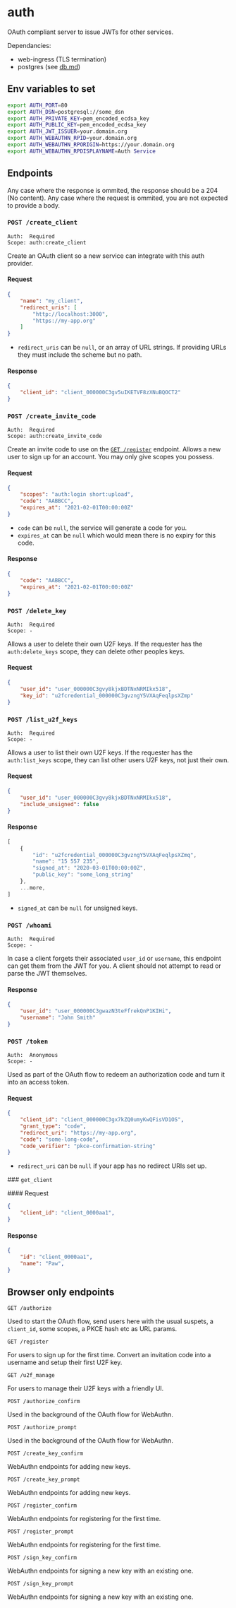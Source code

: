 # auth

OAuth compliant server to issue JWTs for other services.

Dependancies:

- web-ingress (TLS termination)
- postgres (see [db.md](db.md))

## Env variables to set

```bash
export AUTH_PORT=80
export AUTH_DSN=postgresql://some_dsn
export AUTH_PRIVATE_KEY=pem_encoded_ecdsa_key
export AUTH_PUBLIC_KEY=pem_encoded_ecdsa_key
export AUTH_JWT_ISSUER=your.domain.org
export AUTH_WEBAUTHN_RPID=your.domain.org
export AUTH_WEBAUTHN_RPORIGIN=https://your.domain.org
export AUTH_WEBAUTHN_RPDISPLAYNAME=Auth Service
```

## Endpoints

Any case where the response is ommited, the response should be a 204 (No content). Any case where the request is ommited, you are not expected to provide a body.

### `POST /create_client`

```
Auth:  Required
Scope: auth:create_client
```

Create an OAuth client so a new service can integrate with this auth provider.

#### Request

```json
{
	"name": "my_client",
	"redirect_uris": [
		"http://localhost:3000",
		"https://my-app.org"
	]
}
```

- `redirect_uris` can be `null`, or an array of URL strings. If providing URLs they must include the scheme but no path.

#### Response

```json
{
	"client_id": "client_000000C3gv5uIKETVF8zXNuBQOCT2"
}
```

### `POST /create_invite_code`

```
Auth:  Required
Scope: auth:create_invite_code
```

Create an invite code to use on the [`GET /register`](#browser-only-endpoints) endpoint. Allows a new user to sign up for an account. You may only give scopes you possess.

#### Request

```json
{
	"scopes": "auth:login short:upload",
	"code": "AABBCC",
	"expires_at": "2021-02-01T00:00:00Z"
}
```

- `code` can be `null`, the service will generate a code for you.
- `expires_at` can be `null` which would mean there is no expiry for this code.

#### Response

```json
{
	"code": "AABBCC",
	"expires_at": "2021-02-01T00:00:00Z"
}
```

### `POST /delete_key`

```
Auth:  Required
Scope: -
```

Allows a user to delete their own U2F keys. If the requester has the `auth:delete_keys` scope, they can delete other peoples keys.

#### Request

```json
{
	"user_id": "user_000000C3gvy8kjxBDTNxNRMIkx518",
	"key_id": "u2fcredential_000000C3gvzngY5VXAqFeqlpsXZmp"
}
```

### `POST /list_u2f_keys`

```
Auth:  Required
Scope: -
```

Allows a user to list their own U2F keys. If the requester has the `auth:list_keys` scope, they can list other users U2F keys, not just their own.

#### Request

```json
{
	"user_id": "user_000000C3gvy8kjxBDTNxNRMIkx518",
	"include_unsigned": false
}
```

#### Response

```js
[
	{
		"id": "u2fcredential_000000C3gvzngY5VXAqFeqlpsXZmq",
		"name": "15 557 235",
		"signed_at": "2020-03-01T00:00:00Z",
		"public_key": "some_long_string"
	},
	...more,
]
```

- `signed_at` can be `null` for unsigned keys.

### `POST /whoami`

```
Auth:  Required
Scope: -
```

In case a client forgets their associated `user_id` or `username`, this endpoint can get them from the JWT for you. A client should not attempt to read or parse the JWT themselves.

#### Response

```json
{
	"user_id": "user_000000C3gwazN3teFfrekQnP1KIHi",
	"username": "John Smith"
}
```

### `POST /token`

```
Auth:  Anonymous
Scope: -
```

Used as part of the OAuth flow to redeem an authorization code and turn it into an access token.

#### Request

```json
{
	"client_id": "client_000000C3gx7kZQ0umyKwQFisVD1OS",
	"grant_type": "code",
	"redirect_uri": "https://my-app.org",
	"code": "some-long-code",
	"code_verifier": "pkce-confirmation-string"
}
```

- `redirect_uri` can be `null` if your app has no redirect URIs set up.

### `get_client`

#### Request

```json
{
	"client_id": "client_0000aa1",
}
```

#### Response

```json
{
	"id": "client_0000aa1",
	"name": "Paw",
}
```

## Browser only endpoints

`GET /authorize`

Used to start the OAuth flow, send users here with the usual suspets, a `client_id`, some scopes, a PKCE hash etc as URL params.

`GET /register`

For users to sign up for the first time. Convert an invitation code into a username and setup their first U2F key.

`GET /u2f_manage`

For users to manage their U2F keys with a friendly UI.

`POST /authorize_confirm`

Used in the background of the OAuth flow for WebAuthn.

`POST /authorize_prompt`

Used in the background of the OAuth flow for WebAuthn.

`POST /create_key_confirm`

WebAuthn endpoints for adding new keys.

`POST /create_key_prompt`

WebAuthn endpoints for adding new keys.

`POST /register_confirm`

WebAuthn endpoints for registering for the first time.

`POST /register_prompt`

WebAuthn endpoints for registering for the first time.

`POST /sign_key_confirm`

WebAuthn endpoints for signing a new key with an existing one.

`POST /sign_key_prompt`

WebAuthn endpoints for signing a new key with an existing one.
